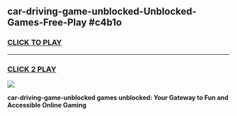 
## car-driving-game-unblocked-Unblocked-Games-Free-Play #c4b1o
<h3>
<a href="https://us.freeplayer.one?title=car-driving-game-unblocked&ref=9M">CLICK TO PLAY</a></h3>
<hr>

<h3>
<a href="https://us.freeplayer.one?title=car-driving-game-unblocked&ref=9M">CLICK 2 PLAY</a>
  
</h3>

<a href="https://us.freeplayer.one?title=car-driving-game-unblocked&ref=9M"><img src="https://clearcache.store/games.png"></a>


**car-driving-game-unblocked games unblocked: Your Gateway to Fun and Accessible Online Gaming**
